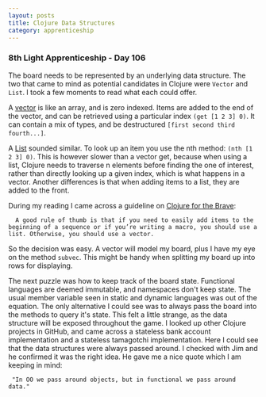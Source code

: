 ```yaml
---
layout: posts
title: Clojure Data Structures
category: apprenticeship
---
```

### 8th Light Apprenticeship - Day 106

The board needs to be represented by an underlying data structure. The two that came to mind as potential candidates in Clojure were `Vector` and `List`. I took a few moments to read what each could offer.

<!--break--> 

A [vector](http://clojure.github.io/clojure/clojure.core-api.html#clojure.core/vector) is like an array, and is zero indexed. Items are added to the end of the vector, and can be retrieved using a particular index `(get [1 2 3] 0)`.
It can contain a mix of types, and be destructured `[first second third fourth...]`. 

A [List](http://clojure.github.io/clojure/clojure.core-api.html#clojure.core/list) sounded similar. To look up an item you use the nth method: `(nth [1 2 3] 0)`. This is however slower than a vector get, because when using a list, Clojure needs to traverse n elements before finding the one of interest, rather than directly looking up a given index, which is what happens in a vector.  Another differences is that when adding items to a list, they are added to the front.

During my reading I came across a guideline on [Clojure for the Brave](http://www.braveclojure.com/do-things/#Vectors):

      A good rule of thumb is that if you need to easily add items to the beginning of a sequence or if you’re writing a macro, you should use a list. Otherwise, you should use a vector. 

So the decision was easy. A vector will model my board, plus I have my eye on the method `subvec`. This might be handy when splitting my board up into rows for displaying.

The next puzzle was how to keep track of the board state. Functional languages are deemed immutable, and namespaces don't keep state. The usual member variable seen in static and dynamic languages was out of the equation. The only alternative I could see was to always pass the board into the methods to query it's state. This felt a little strange, as the data structure will be exposed throughout the game. I looked up other Clojure projects in GitHub, and came across a stateless bank account implementation and a stateless tamagotchi implementation. Here I could see that the data structures were always passed around. I checked with Jim and he confirmed it was the right idea. He gave me a nice quote which I am keeping in mind:

     "In OO we pass around objects, but in functional we pass around data."


